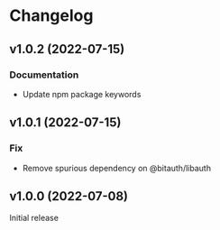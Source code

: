 # Changelog

## v1.0.2 (2022-07-15)

### Documentation
 - Update npm package keywords

## v1.0.1 (2022-07-15)

### Fix
 - Remove spurious dependency on @bitauth/libauth

## v1.0.0 (2022-07-08)

Initial release
